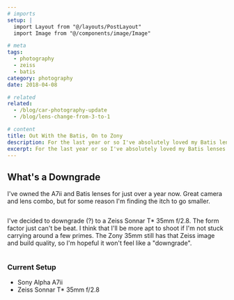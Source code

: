 ```yaml
---
# imports
setup: |
  import Layout from "@/layouts/PostLayout"
  import Image from "@/components/image/Image"

# meta
tags:
  - photography
  - zeiss
  - batis
category: photography
date: 2018-04-08

# related
related:
  - /blog/car-photography-update
  - /blog/lens-change-from-3-to-1

# content
title: Out With the Batis, On to Zony
description: For the last year or so I've absolutely loved my Batis lenses. However, I think it's time for a change to the Sony Zeiss
excerpt: For the last year or so I've absolutely loved my Batis lenses. However, I think it's time for a change to the Sony Zeiss. The whole point of going mirrorless was to keep size and weight down as much as possible. I'm really liking the design of the Sony Zeiss 35mm f/2.8. The Batis lenses aren't heavy per se, but they can't compare to the 35mm.
---
```


## What's a Downgrade

I've owned the A7ii and Batis lenses for just over a year now. Great camera and lens combo, but for some reason I'm finding the itch to go smaller.

<Image
    file="shoots/2018/2018-05-08-ice-metallic-green-930/porsche-930-2018_003.jpg"
    sizes="(min-width: 1024px) 800px, 100vw"
    classes="rounded-md shadow-2xl"
/>

I've decided to downgrade (?) to a Zeiss Sonnar T\* 35mm f/2.8. The form factor just can't be beat. I think that I'll be more apt to shoot if I'm not stuck carrying around a few primes. The Zony 35mm still has that Zeiss image and build quality, so I'm hopeful it won't feel like a "downgrade".

<Image
    file="shoots/2018/2018-05-08-ice-metallic-green-930/porsche-930-2018_005.jpg"
    sizes="(min-width: 1024px) 800px, 100vw"
    classes="rounded-md shadow-2xl"
/>

### Current Setup

- Sony Alpha A7ii
- Zeiss Sonnar T\* 35mm f/2.8
